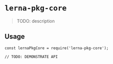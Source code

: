 # `lerna-pkg-core`

> TODO: description

## Usage

```
const lernaPkgCore = require('lerna-pkg-core');

// TODO: DEMONSTRATE API
```
